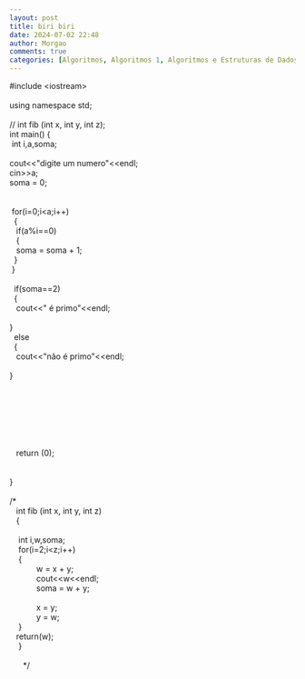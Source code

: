 ```yaml
---
layout: post
title: biri biri
date: 2024-07-02 22:48
author: Morgao
comments: true
categories: [Algoritmos, Algoritmos 1, Algoritmos e Estruturas de Dados, beecrowd, Linguagem C, Programação]
---
```

#include &lt;iostream&gt;<br />
<br />
using namespace std;<br />
<br />
// int fib (int x, int y, int z);<br />
int main() {<br />
&nbsp;int i,a,soma;<br />
<br />
cout&lt;&lt;"digite um numero"&lt;&lt;endl;<br />
cin&gt;&gt;a;<br />
soma = 0;<br />
&nbsp; &nbsp; &nbsp; &nbsp; &nbsp; <br />
&nbsp; &nbsp; &nbsp; &nbsp; &nbsp; <br />
<span style="white-space: pre;"> </span>for(i=0;i&lt;a;i++)<br />
&nbsp;<span style="white-space: pre;"> </span>{<br />
&nbsp; <span style="white-space: pre;"> </span>if(a%i==0)<br />
&nbsp; <span style="white-space: pre;"> </span>{<br />
&nbsp; &nbsp;soma = soma + 1;<br />
&nbsp;<span style="white-space: pre;"> </span>}<br />
<span style="white-space: pre;"> </span>}<br />
<span style="white-space: pre;"> </span><br />
&nbsp;<span style="white-space: pre;"> </span>if(soma==2)<br />
<span style="white-space: pre;"> </span> {&nbsp;<br />
&nbsp;<span style="white-space: pre;"> </span> cout&lt;&lt;" é primo"&lt;&lt;endl;<br />
&nbsp;<span style="white-space: pre;"> </span>}<br />
<span style="white-space: pre;"> </span> else<br />
&nbsp;<span style="white-space: pre;"> </span>{<br />
&nbsp; <span style="white-space: pre;"> </span>cout&lt;&lt;"não é primo"&lt;&lt;endl;<br />
&nbsp;<span style="white-space: pre;"> </span>}<br />
<br />
&nbsp; <br />
&nbsp; <br />
<br />
&nbsp; &nbsp; &nbsp; &nbsp; &nbsp; <br />
&nbsp; &nbsp; &nbsp; &nbsp; &nbsp; <br />
&nbsp; &nbsp; &nbsp; &nbsp; &nbsp; <br />
&nbsp; &nbsp;return (0);<br />
&nbsp; <br />
<br />
}<br />
<br />
/*<br />
&nbsp; &nbsp;int fib (int x, int y, int z)<br />
&nbsp; &nbsp;{<br />
&nbsp; <br />
&nbsp; &nbsp;<span style="white-space: pre;"> </span>int i,w,soma;<br />
&nbsp; &nbsp; for(i=2;i&lt;z;i++)<br />
&nbsp; &nbsp; {<br />
&nbsp; &nbsp; &nbsp; &nbsp; &nbsp; &nbsp; w = x + y;<br />
&nbsp; &nbsp; &nbsp; &nbsp; &nbsp; &nbsp; cout&lt;&lt;w&lt;&lt;endl;<br />
&nbsp; &nbsp; &nbsp; &nbsp; &nbsp; &nbsp; soma = w + y;<br />
&nbsp; &nbsp; &nbsp; &nbsp; &nbsp; <br />
&nbsp; &nbsp; &nbsp; &nbsp; &nbsp; &nbsp; x = y;<br />
&nbsp; &nbsp; &nbsp; &nbsp; &nbsp; &nbsp; y = w;<br />
&nbsp; &nbsp; }<br />
&nbsp; <span style="white-space: pre;">   </span>return(w);<br />
&nbsp; &nbsp; }<br />
&nbsp; &nbsp; &nbsp; &nbsp; &nbsp;<br />
&nbsp; &nbsp; &nbsp; */&nbsp; &nbsp; &nbsp;<br />
<div>
<br /></div>

